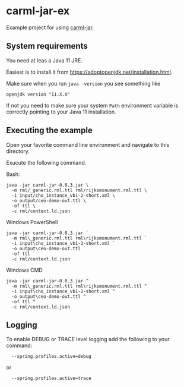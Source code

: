 # carml-jar-ex
Example project for using [carml-jar](https://github.com/pmaria/carml-jar).

## System requirements

You need at leas a Java 11 JRE.

Easiest is to install it from https://adoptopenjdk.net/installation.html.

Make sure when you run `java -version` you see something like

```shell script
openjdk version "11.X.X"
```

If not you need to make sure your system `Path` environment variable is correctly pointing to your Java 11 installation.

## Executing the example

Open your favorite command line environment and navigate to this directory.

Exucute the following command.

Bash:

```shell script
java -jar carml-jar-0.0.3.jar \
  -m rml/_generic.rml.ttl rml/rijksmonument.rml.ttl \
  -i input/cho_instance_vb1-2-short.xml \
  -o output/ceo-demo-out.ttl \
  -of ttl \
  -c rml/context.ld.json
```

Windows PowerShell

```shell script
java -jar carml-jar-0.0.3.jar `
  -m rml\_generic.rml.ttl rml\rijksmonument.rml.ttl `
  -i input\cho_instance_vb1-2-short.xml `
  -o output\ceo-demo-out.ttl `
  -of ttl `
  -c rml/context.ld.json
```

Windows CMD

```shell script
java -jar carml-jar-0.0.3.jar ^
  -m rml\_generic.rml.ttl rml\rijksmonument.rml.ttl ^
  -i input\cho_instance_vb1-2-short.xml ^
  -o output\ceo-demo-out.ttl ^
  -of ttl ^
  -c rml/context.ld.json
```

## Logging
To enable DEBUG or TRACE level logging add the following to your command:

```shell script
  --spring.profiles.active=debug
```

or

```shell script
  --spring.profiles.active=trace
```
